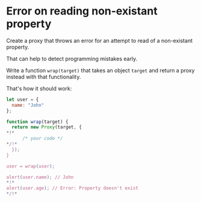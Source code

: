 
# Error on reading non-existant property

Create a proxy that throws an error for an attempt to read of a non-existant property.

That can help to detect programming mistakes early.

Write a function `wrap(target)` that takes an object `target` and return a proxy instead with that functionality.

That's how it should work:

```js
let user = {
  name: "John"
};

function wrap(target) {
  return new Proxy(target, {
*!*
      /* your code */
*/!*
  });
}

user = wrap(user);

alert(user.name); // John
*!*
alert(user.age); // Error: Property doesn't exist
*/!*
```
